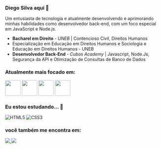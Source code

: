 ### Diego Silva aqui 👋
Um entusiasta de tecnologia e atualmente desenvolvendo e aprimorando minhas habilidades como desenvolvedor back-end, com um foco especial em JavaScript e Node.js.

- **Bacharel em Direito** - *UNEB* | Contencioso Civil, Direitos Humanos
- Especialização em Educação em Direitos Humanos e Sociologia e Educação em Direitos Humanos - UNEB
- **Desenvolvedor Back-End** - *Cubos Academy* | Javascript, Node.Js, Segurança da API e Otimização de Consultas de Banco de Dados

### Atualmente mais focado em:

<div style="display: inline">
<img width='50' height='50' src="https://cdn.jsdelivr.net/gh/devicons/devicon@latest/icons/javascript/javascript-original.svg" />
<img width='50' height='50' src="https://cdn.jsdelivr.net/gh/devicons/devicon@latest/icons/nodejs/nodejs-original.svg" />
<img width='50' height='50' src="https://cdn.jsdelivr.net/gh/devicons/devicon@latest/icons/git/git-original.svg" />
<img width='50' height='50' src="https://cdn.jsdelivr.net/gh/devicons/devicon@latest/icons/github/github-original-wordmark.svg" />
</div>

### Eu estou estudando... 🧩

![HTML5](https://img.shields.io/badge/html5-%23E34F26.svg?style=for-the-badge&logo=html5&logoColor=white)
![CSS3](https://img.shields.io/badge/css3-%231572B6.svg?style=for-the-badge&logo=css3&logoColor=white)


### você também me encontra em: 

<a href="https://www.linkedin.com/in/diego-da-silva/"> <img src="https://img.shields.io/badge/LinkedIn-0077B5?style=for-the-badge&logo=linkedin&logoColor=white">
<a href="https://github.com/silvadiego2"> <img src="https://img.shields.io/badge/GitHub-100000?style=for-the-badge&logo=github&logoColor=white">

<!--
**silvadiego2/silvadiego2** is a ✨ _special_ ✨ repository because its `README.md` (this file) appears on your GitHub profile.
- 🌱 I’m currently learning ...
- 👯 I’m looking to collaborate on ...
- 🤔 I’m looking for help with ...
- 💬 Ask me about ...
- 📫 How to reach me: ...
- 😄 Pronouns: ...
- ⚡ Fun fact: ...
-->
